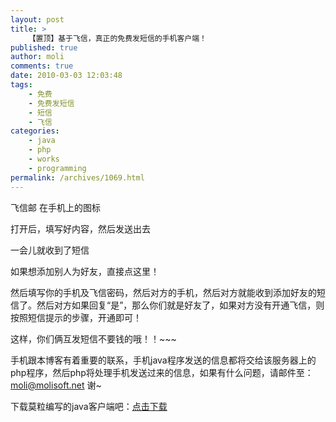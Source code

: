 ```yaml
---
layout: post
title: >
    【置顶】基于飞信，真正的免费发短信的手机客户端！
published: true
author: moli
comments: true
date: 2010-03-03 12:03:48
tags:
    - 免费
    - 免费发短信
    - 短信
    - 飞信
categories:
    - java
    - php
    - works
    - programming
permalink: /archives/1069.html
---
```

[][1]飞信邮 在手机上的图标

[][2]打开后，填写好内容，然后发送出去

[][3]一会儿就收到了短信

[][4]如果想添加别人为好友，直接点这里！

[][5]然后填写你的手机及飞信密码，然后对方的手机，然后对方就能收到添加好友的短信了。然后对方如果回复“是”，那么你们就是好友了，如果对方没有开通飞信，则按照短信提示的步骤，开通即可！

这样，你们俩互发短信不要钱的哦！！~~~

手机跟本博客有着重要的联系，手机java程序发送的信息都将交给该服务器上的php程序，然后php将处理手机发送过来的信息，如果有什么问题，请邮件至：moli@molisoft.net 谢~

下载莫粒编写的java客户端吧：[点击下载][6]

 [1]: http://huoxr.com/wp-content/uploads/2010/03/SuperScreenshot0019.jpg
 [2]: http://huoxr.com/wp-content/uploads/2010/03/SuperScreenshot0020.jpg
 [3]: http://huoxr.com/wp-content/uploads/2010/03/SuperScreenshot0024.jpg
 [4]: http://huoxr.com/wp-content/uploads/2010/03/SuperScreenshot0027.jpg
 [5]: http://huoxr.com/wp-content/uploads/2010/03/SuperScreenshot0028.jpg
 [6]: http://molisoft.googlecode.com/files/FetionU.jar